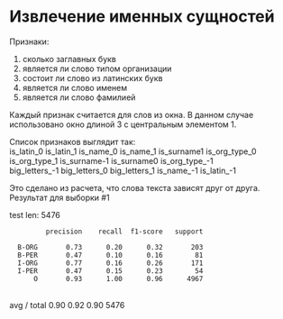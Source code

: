 Извлечение именных сущностей
=============

Признаки: <br/>
1) сколько заглавных букв <br/>
2) является ли слово типом организации <br/>
3) состоит ли слово из латинских букв <br/>
4) является ли слово именем <br/>
5) является ли слово фамилией <br/>

Каждый признак считается для слов из окна. В данном случае использовано окно длиной 3 c центральным элементом 1. <br/>

Список признаков выглядит так: <br/>
is_latin_0 is_latin_1 is_name_0 is_name_1 is_surname1 is_org_type_0 is_org_type_1 is_surname-1 is_surname0 is_org_type_-1 <br/> big_letters_-1 big_letters_0 big_letters_1 is_name_-1 is_latin_-1 <br/>

Это сделано из расчета, что слова текста зависят друг от друга.  <br/>
Результат для выборки #1  <br/>

test len:  5476  <br/>
             
             
             precision    recall  f1-score   support 

      B-ORG       0.73      0.20      0.32       203
      B-PER       0.47      0.10      0.16        81
      I-ORG       0.77      0.16      0.26       171
      I-PER       0.47      0.15      0.23        54
          O       0.93      1.00      0.96      4967
<br/>
avg / total       0.90      0.92      0.90      5476

